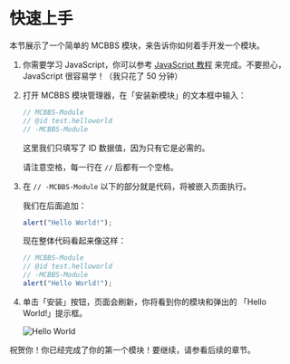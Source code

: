 # 快速上手

本节展示了一个简单的 MCBBS 模块，来告诉你如何着手开发一个模块。

1. 你需要学习 JavaScript，你可以参考 [JavaScript 教程](https://www.runoob.com/js/js-tutorial.html) 来完成。不要担心，JavaScript 很容易学！（我只花了 50 分钟）

2. 打开 MCBBS 模块管理器，在「安装新模块」的文本框中输入：

   ```javascript
   // MCBBS-Module
   // @id test.helloworld
   // -MCBBS-Module
   ```

   这里我们只填写了 ID 数据值，因为只有它是必需的。

   请注意空格，每一行在 `//` 后都有一个空格。

3. 在 `// -MCBBS-Module` 以下的部分就是代码，将被嵌入页面执行。

   我们在后面追加：

   ```javascript
   alert("Hello World!");
   ```

   现在整体代码看起来像这样：

   ```javascript
   // MCBBS-Module
   // @id test.helloworld
   // -MCBBS-Module
   alert("Hello World!");
   ```

4. 单击「安装」按钮，页面会刷新，你将看到你的模块和弹出的 「Hello World!」提示框。

   ![Hello World](https://i.loli.net/2020/11/14/XPTrxD1fe3muhgd.png)

祝贺你！你已经完成了你的第一个模块！要继续，请参看后续的章节。